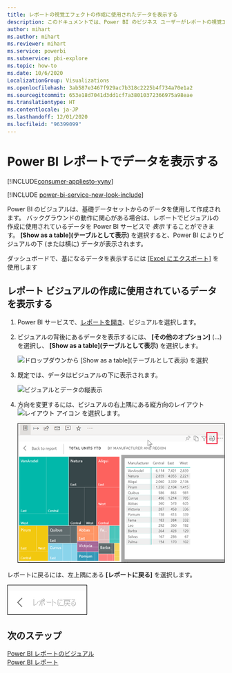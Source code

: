 ```yaml
---
title: レポートの視覚エフェクトの作成に使用されたデータを表示する
description: このドキュメントでは、Power BI のビジネス ユーザーがレポートの視覚エフェクトの作成に使用されたデータを "表示" する方法について説明します。
author: mihart
ms.author: mihart
ms.reviewer: mihart
ms.service: powerbi
ms.subservice: pbi-explore
ms.topic: how-to
ms.date: 10/6/2020
LocalizationGroup: Visualizations
ms.openlocfilehash: 3ab587e3467f929ac7b318c2225b4f734a70e1a2
ms.sourcegitcommit: 653e18d7041d3dd1cf7a38010372366975a98eae
ms.translationtype: HT
ms.contentlocale: ja-JP
ms.lasthandoff: 12/01/2020
ms.locfileid: "96399099"
---
```

# <a name="show-data-with-power-bi-reports"></a>Power BI レポートでデータを表示する

[!INCLUDE[consumer-appliesto-yyny](../includes/consumer-appliesto-yyny.md)]

[!INCLUDE [power-bi-service-new-look-include](../includes/power-bi-service-new-look-include.md)]

Power BI のビジュアルは、基礎データセットからのデータを使用して作成されます。 バックグラウンドの動作に関心がある場合は、レポートでビジュアルの作成に使用されているデータを Power BI サービスで *表示* することができます。 **[Show as a table]\(テーブルとして表示\)** を選択すると、Power BI によりビジュアルの下 (または横に) データが表示されます。

ダッシュボードで、基になるデータを表示するには [[Excel にエクスポート]](end-user-export.md) を使用します

## <a name="show-the-data-being-used-to-create-a-report-visual"></a>レポート ビジュアルの作成に使用されているデータを表示する
1. Power BI サービスで、[レポートを開き](end-user-report-open.md)、ビジュアルを選択します。  
2. ビジュアルの背後にあるデータを表示するには、 **[その他のオプション]** (...) を選択し、 **[Show as a table]\(テーブルとして表示\)** を選択します。
   
   ![ドロップダウンから [Show as a table]\(テーブルとして表示\) を選択](./media/end-user-show-data/power-bi-show-data-vertical.png)
3. 既定では、データはビジュアルの下に表示されます。
   
   ![ビジュアルとデータの縦表示](./media/end-user-show-data/power-bi-show-data-table.png)

4. 方向を変更するには、ビジュアルの右上隅にある縦方向のレイアウト ![レイアウト アイコン](media/end-user-show-data/power-bi-vertical-icon-new.png) を選択します。
   
   ![ビジュアルとデータの横表示](./media/end-user-show-data/power-bi-show-horizontal.png)

レポートに戻るには、左上隅にある **[レポートに戻る]** を選択します。 

   ![レポートに戻るためのリンクを示すスクリーンショット。](./media/end-user-show-data/power-bi-back.png)

## <a name="next-steps"></a>次のステップ
[Power BI レポートのビジュアル](../visuals/power-bi-report-visualizations.md)    
[Power BI レポート](end-user-reports.md)    
